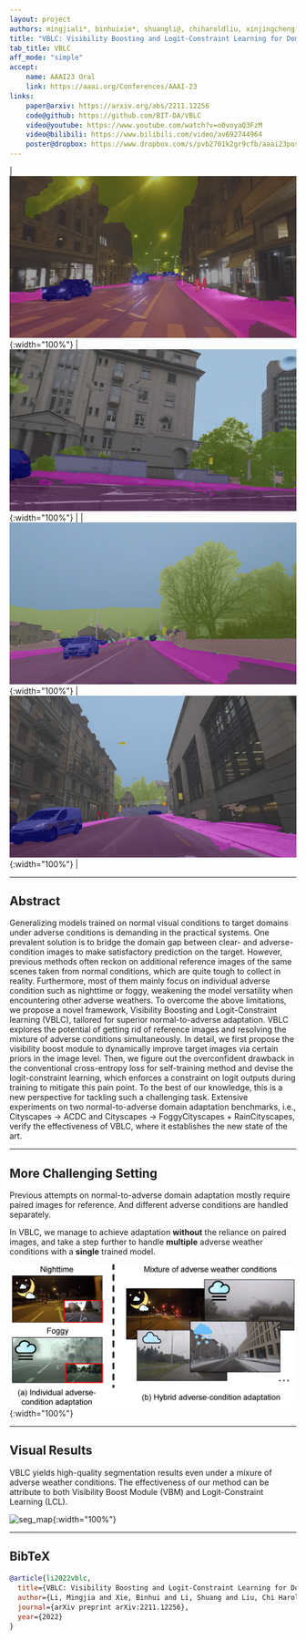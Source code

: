```yaml
---
layout: project
authors: mingjiali*, binhuixie*, shuangli@, chiharoldliu, xinjingcheng
title: "VBLC: Visibility Boosting and Logit-Constraint Learning for Domain Adaptive Semantic Segmentation under Adverse Conditions"
tab_title: VBLC
aff_mode: "simple"
accept:
    name: AAAI23 Oral
    link: https://aaai.org/Conferences/AAAI-23
links:
    paper@arxiv: https://arxiv.org/abs/2211.12256
    code@github: https://github.com/BIT-DA/VBLC
    video@youtube: https://www.youtube.com/watch?v=o0voyaQ3FzM
    video@bilibili: https://www.bilibili.com/video/av692744964
    poster@dropbox: https://www.dropbox.com/s/pvb2701k2gr9cfb/aaai23poster.pdf?dl=0
---
```


| ![motivation](/assets/images/vblc/night.gif "Night"){:width="100%"} | ![motivation](/assets/images/vblc/rain.gif "Rain"){:width="100%"} |
| ![motivation](/assets/images/vblc/fog.gif "Fog"){:width="100%"} | ![motivation](/assets/images/vblc/snow.gif "Snow"){:width="100%"} |

---

## Abstract

Generalizing models trained on normal visual conditions to target domains under adverse conditions is demanding in the
practical systems. One prevalent solution is to bridge the domain gap between clear- and adverse-condition images to
make satisfactory prediction on the target. However, previous methods often reckon on additional reference images of the
same scenes taken from normal conditions, which are quite tough to collect in reality. Furthermore, most of them mainly
focus on individual adverse condition such as nighttime or foggy, weakening the model versatility when encountering other
adverse weathers. To overcome the above limitations, we propose a novel framework, Visibility Boosting and
Logit-Constraint learning (VBLC), tailored for superior normal-to-adverse adaptation. VBLC explores the potential of
getting rid of reference images and resolving the mixture of adverse conditions simultaneously. In detail, we first
propose the visibility boost module to dynamically improve target images via certain priors in the image level. Then, we
figure out the overconfident drawback in the conventional cross-entropy loss for self-training method and devise the
logit-constraint learning, which enforces a constraint on logit outputs during training to mitigate this pain point.
To the best of our knowledge, this is a new perspective for tackling such a challenging task. Extensive experiments on
two normal-to-adverse domain adaptation benchmarks, i.e., Cityscapes $\rightarrow$ ACDC and Cityscapes $\rightarrow$
FoggyCityscapes + RainCityscapes, verify the effectiveness of VBLC, where it establishes the new state of the art.

---

## More Challenging Setting

Previous attempts on normal-to-adverse domain adaptation mostly require paired images for reference.
And different adverse conditions are handled separately.

In VBLC, we manage to achieve adaptation **without** the reliance on paired images, and take a step further to handle **multiple** adverse weather conditions with a **single** trained model.

![motivation](/assets/images/vblc/motivation.png){:width="100%"}

---

## Visual Results

VBLC yields high-quality segmentation results even under a mixure of adverse weather conditions. The effectiveness of our method can be attribute to both Visibility Boost Module (VBM) and Logit-Constraint Learning (LCL).

![seg_map](/assets/images/vblc/seg_map.png){:width="100%"}

---

## BibTeX

```bibtex
@article{li2022vblc,
  title={VBLC: Visibility Boosting and Logit-Constraint Learning for Domain Adaptive Semantic Segmentation under Adverse Conditions},
  author={Li, Mingjia and Xie, Binhui and Li, Shuang and Liu, Chi Harold and Cheng, Xinjing},
  journal={arXiv preprint arXiv:2211.12256},
  year={2022}
}
```
